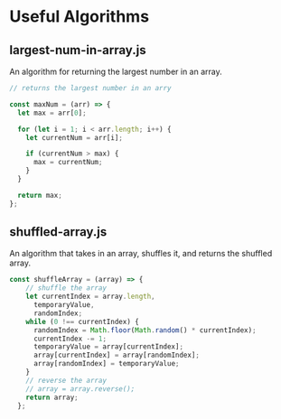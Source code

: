 # Useful Algorithms


## largest-num-in-array.js
An algorithm for returning the largest number in an array.

```javascript
// returns the largest number in an arry

const maxNum = (arr) => {
  let max = arr[0];

  for (let i = 1; i < arr.length; i++) {
    let currentNum = arr[i];

    if (currentNum > max) {
      max = currentNum;
    }
  }

  return max;
};
```

## shuffled-array.js
An algorithm that takes in an array, shuffles it, and returns the shuffled array.

```javascript
const shuffleArray = (array) => {
    // shuffle the array
    let currentIndex = array.length,
      temporaryValue,
      randomIndex;
    while (0 !== currentIndex) {
      randomIndex = Math.floor(Math.random() * currentIndex);
      currentIndex -= 1;
      temporaryValue = array[currentIndex];
      array[currentIndex] = array[randomIndex];
      array[randomIndex] = temporaryValue;
    }
    // reverse the array
    // array = array.reverse();
    return array;
  };
  ```
